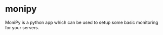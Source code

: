 # monipy

MoniPy is a python app which can be used to setup some basic monitoring for your servers.

